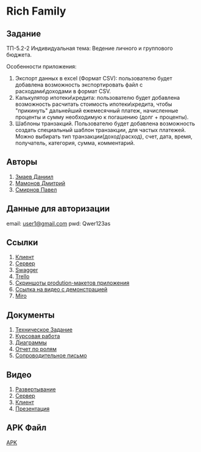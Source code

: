 # Rich Family 

## Задание
ТП-5.2-2
Индивидуальная тема: Ведение личного и группового бюджета.

Особенности приложения:
1. Экспорт данных в excel (Формат CSV): пользователю будет добавлена возможность экспортировать файл с расходами\доходами в формат CSV. 
2. Калькулятор ипотеки\кредита: пользователю будет добавлена возможность расчитать стоимость ипотеки\кредита, чтобы "прикинуть" дальнейший ежемесячный платеж, начисленные проценты и сумму необходимую к погашению (долг + проценты).
3. Шаблоны транзакций.
Пользователю будет добавлена возможность создать специальный шаблон транзакции, для частых платежей.
Можно выбирать тип транзакции(доход\расход), счет, дата, время, получатель, категория, сумма, комментарий.
## Авторы
1. [Змаев Даниил](https://github.com/dany0k)
2. [Мамонов Дмитрий](https://github.com/Dmitriy-M1319)
3. [Смирнов Павел](https://github.com/SmPavel)
## Данные для авторизации
  email: user1@gmail.com
  pwd: Qwer123as
## Ссылки
1. [Клиент](https://github.com/dany0k/TP-5.2-2/tree/main/client)
2. [Сервер](https://github.com/dany0k/TP-5.2-2/tree/main/server)
3. [Swagger](http://109.172.44.143/api/v1/swagger/#/)
4. [Trello](https://trello.com/b/zsptCKGK/%D1%80%D0%B0%D0%B7%D1%80%D0%B0%D0%B1%D0%BE%D1%82%D0%BA%D0%B0-%D0%BF%D1%80%D0%B8%D0%BB%D0%BE%D0%B6%D0%B5%D0%BD%D0%B8%D1%8F-%D0%B2%D0%B5%D0%B4%D0%B5%D0%BD%D0%B8%D0%B5-%D0%B4%D0%BE%D0%BC%D0%B0%D1%88%D0%BD%D0%B5%D0%B3%D0%BE-%D0%B1%D1%8E%D0%B4%D0%B6%D0%B5%D1%82%D0%B0-%D1%80%D0%B5%D0%BA%D0%BE%D0%BC%D0%B5%D0%BD%D0%B4%D0%B0%D1%86%D0%B8%D0%B8-%D0%BF%D0%BE-%D1%81%D0%BE%D0%BA%D1%80%D0%B0%D1%89%D0%B5%D0%BD%D0%B8%D1%8E-%D1%80%D0%B0%D1%81%D1%85%D0%BE%D0%B4%D0%BE%D0%B2)
5. [Скриншоты prodution-макетов приложения](https://github.com/dany0k/TP-5.2-2/tree/main/prod_design)
6. [Ссылка на видео с демонстрацией](https://youtu.be/T4PBL5pf0Os)
7. [Miro](https://miro.com/app/board/uXjVPjEOpGs=/?share_link_id=84634999552)
## Документы
1. [Техническое Задание](https://github.com/dany0k/TP-5.2-2/blob/main/docs/%D0%A2%D0%97%20%D0%9F%D0%9E%20%D0%A2%D0%9F.pdf)
2. [Курсовая работа](https://github.com/dany0k/TP-5.2-2/blob/main/docs/%D0%9A%D1%83%D1%80%D1%81%D0%BE%D0%B2%D0%B0%D1%8F%20%D1%80%D0%B0%D0%B1%D0%BE%D1%82%D0%B0.pdf)
3. [Диаграммы](https://github.com/dany0k/TP-5.2-2/tree/main/diagrams)
4. [Отчет по ролям](https://github.com/dany0k/TP-5.2-2/blob/main/docs/%D0%9E%D1%82%D1%87%D0%B5%D1%82%20%D0%BF%D0%BE%20%D1%80%D0%BE%D0%BB%D1%8F%D0%BC.pdf)
5. [Сопроводительное письмо](https://github.com/dany0k/TP-5.2-2/blob/main/docs/%D0%A1%D0%BE%D0%BF%D1%80%D0%BE%D0%B2%D0%BE%D0%B4%D0%B8%D1%82%D0%B5%D0%BB%D1%8C%D0%BD%D0%BE%D0%B5%20%D0%BF%D0%B8%D1%81%D1%8C%D0%BC%D0%BE.pdf)
## Видео
1. [Развертывание](https://drive.google.com/file/d/1aXksFNOkljwxngMgkMBU_DxrJeG0yNA-/view)
2. [Сервер](https://drive.google.com/file/d/1jjv6IrYiJTzTIivG7nK8xCbEI8wMXNM3/view)
3. [Клиент](https://drive.google.com/file/d/1NjE8AoDp90DTvMX6oVq5EhssETlK5i_k/view)
4. [Презентация](https://drive.google.com/file/d/1ZcCKqJTLNSCI9WDnYHaLKnpD7jOTwpL8/view?usp=sharing)
## APK Файл
[APK](https://github.com/dany0k/TP-5.2-2/blob/main/RichFamily.apk)
